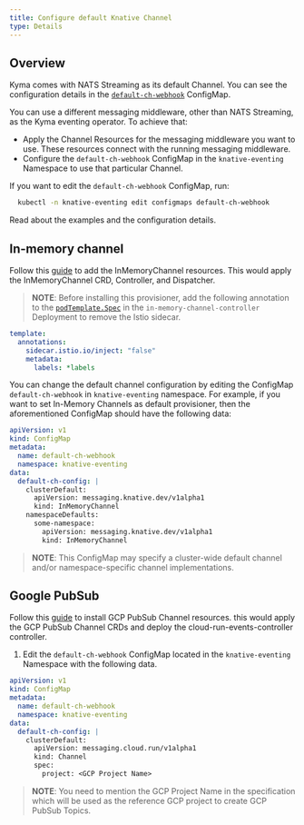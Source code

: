 ```yaml
---
title: Configure default Knative Channel
type: Details
---
```


## Overview
Kyma comes with NATS Streaming as its default Channel. You can see the configuration details in the [`default-ch-webhook`](../../resources/knative-eventing/charts/knative-eventing/templates/eventing.yaml) ConfigMap.

You can use a different messaging middleware, other than NATS Streaming, as the Kyma eventing operator.
To achieve that:

- Apply the Channel Resources for the messaging middleware you want to use. These resources connect with the running messaging middleware.
- Configure the `default-ch-webhook` ConfigMap in the `knative-eventing` Namespace to use that particular Channel.

If you want to edit the `default-ch-webhook` ConfigMap, run: 

  ```bash
    kubectl -n knative-eventing edit configmaps default-ch-webhook
  ```

Read about the examples and the configuration details.

## In-memory channel

Follow this [guide](https://github.com/knative/eventing/tree/master/config/channels/in-memory-channel) to add the InMemoryChannel resources. This would apply the InMemoryChannel CRD, Controller, and Dispatcher.

>**NOTE**: Before installing this provisioner, add the following annotation to the [`podTemplate.Spec`](https://github.com/knative/eventing/blob/master/config/channels/in-memory-channel/300-in-memory-channel.yaml) in the `in-memory-channel-controller` Deployment to remove the Istio sidecar.

```yaml
template:
  annotations:
    sidecar.istio.io/inject: "false"
    metadata:
      labels: *labels
```

You can change the default channel configuration by editing the ConfigMap `default-ch-webhook` in `knative-eventing` namespace. For example, if you want to set In-Memory Channels as default provisioner, then the aforementioned ConfigMap should have the following data:

```yaml
apiVersion: v1
kind: ConfigMap
metadata:
  name: default-ch-webhook
  namespace: knative-eventing
data:
  default-ch-config: |
    clusterDefault:
      apiVersion: messaging.knative.dev/v1alpha1
      kind: InMemoryChannel
    namespaceDefaults:
      some-namespace:
        apiVersion: messaging.knative.dev/v1alpha1
        kind: InMemoryChannel
```
> **NOTE**: This ConfigMap may specify a cluster-wide default channel and/or namespace-specific channel implementations.

## Google PubSub

Follow this [guide](https://github.com/google/knative-gcp/blob/master/docs/install/README.md) to install GCP PubSub Channel resources. this would apply the GCP PubSub Channel CRDs and deploy the cloud-run-events-controller controller.

1. Edit  the `default-ch-webhook` ConfigMap located in the `knative-eventing` Namespace with the following data.

```yaml
apiVersion: v1
kind: ConfigMap
metadata:
  name: default-ch-webhook
  namespace: knative-eventing
data:
  default-ch-config: |
    clusterDefault:
      apiVersion: messaging.cloud.run/v1alpha1
      kind: Channel
      spec:
        project: <GCP Project Name>
```
> **NOTE**: You need to mention the GCP Project Name in the specification which will be used as the reference GCP project to create GCP PubSub Topics.
